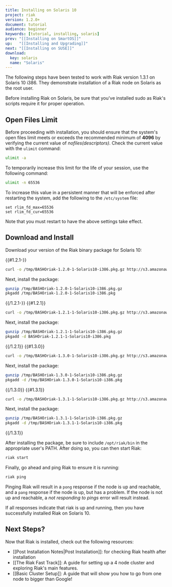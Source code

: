 ```yaml
---
title: Installing on Solaris 10
project: riak
version: 1.2.0+
document: tutorial
audience: beginner
keywords: [tutorial, installing, solaris]
prev: "[[Installing on SmartOS]]"
up:   "[[Installing and Upgrading]]"
next: "[[Installing on SUSE]]"
download: 
  key: solaris
  name: "Solaris"
---
```


The following steps have been tested to work with Riak version 1.3.1 on Solaris 10 i386. They demonstrate installation of a Riak node on Solaris as the root user.

<div class="note">Before installing Riak on Solaris, be sure that you've
installed sudo as Riak's scripts require it for proper operation.</div>

## Open Files Limit

Before proceeding with installation, you should ensure that the system's open files limit meets or exceeds the recommended minimum of **4096** by verifying the current value of *nofiles(descriptors)*. Check the current value with the `ulimit` command:

```bash
ulimit -a
```

To temporarily increase this limit for the life of your session, use the following command:

```bash
ulimit -n 65536
```

To increase this value in a persistent manner that will be enforced after restarting the system, add the following to the `/etc/system` file:

```
set rlim_fd_max=65536
set rlim_fd_cur=65536
```

Note that you must restart to have the above settings take effect.

## Download and Install

Download your version of the Riak binary package for Solaris 10:

{{#1.2.1-}}

```bash
curl -o /tmp/BASHOriak-1.2.0-1-Solaris10-i386.pkg.gz http://s3.amazonaws.com/downloads.basho.com/riak/1.2/1.2.0/solaris/10/BASHOriak-1.2.0-1-Solaris10-i386.pkg.gz
```

Next, install the package:

```bash
gunzip /tmp/BASHOriak-1.2.0-1-Solaris10-i386.pkg.gz
pkgadd /tmp/BASHOriak-1.2.0-1-Solaris10-i386.pkg
```

{{/1.2.1-}}
{{#1.2.1}}

```bash
curl -o /tmp/BASHOriak-1.2.1-1-Solaris10-i386.pkg.gz http://s3.amazonaws.com/downloads.basho.com/riak/1.2/1.2.1/solaris/10/BASHOriak-1.2.1-1-Solaris10-i386.pkg.gz
```

Next, install the package:

```bash
gunzip /tmp/BASHOriak-1.2.1-1-Solaris10-i386.pkg.gz
pkgadd -d BASHOriak-1.2.1-1-Solaris10-i386.pkg
```

{{/1.2.1}}
{{#1.3.0}}

```bash
curl -o /tmp/BASHOriak-1.3.0-1-Solaris10-i386.pkg.gz http://s3.amazonaws.com/downloads.basho.com/riak/1.3/1.3.0/solaris/10/BASHOriak-1.3.0-1-Solaris10-i386.pkg.gz
```

Next, install the package:

```bash
gunzip /tmp/BASHOriak-1.3.0-1-Solaris10-i386.pkg.gz
pkgadd -d /tmp/BASHOriak-1.3.0-1-Solaris10-i386.pkg
```

{{/1.3.0}}
{{#1.3.1}}

```bash
curl -o /tmp/BASHOriak-1.3.1-1-Solaris10-i386.pkg.gz http://s3.amazonaws.com/downloads.basho.com/riak/1.3/1.3.1/solaris/10/BASHOriak-1.3.1-1-Solaris10-i386.pkg.gz
```

Next, install the package:

```bash
gunzip /tmp/BASHOriak-1.3.1-1-Solaris10-i386.pkg.gz
pkgadd -d /tmp/BASHOriak-1.3.1-1-Solaris10-i386.pkg
```

{{/1.3.1}}

After installing the package, be sure to include `/opt/riak/bin` in the
appropriate user's PATH. After doing so, you can then start Riak:

```bash
riak start
```


Finally, go ahead and ping Riak to ensure it is running:

```bash
riak ping
```

Pinging Riak will result in a `pong` response if the node is up and reachable, and a `pang` response if the node is up, but has a problem. If the node is not up and reachable, a *not responding to pings* error will result instead.

If all responses indicate that riak is up and running, then you have successfully installed Riak on Solaris 10.

## Next Steps?

Now that Riak is installed, check out the following resources:

-   [[Post Installation Notes|Post Installation]]: for checking Riak health after installation
-   [[The Riak Fast Track]]: A
    guide for setting up a 4 node cluster and exploring Riak's main
    features.
-   [[Basic Cluster Setup]]: A  guide that will show you how to go from one
    node to bigger than Google!
